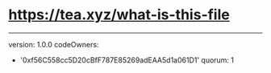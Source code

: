 # https://tea.xyz/what-is-this-file
---
version: 1.0.0
codeOwners:
  - '0xf56C558cc5D20cBfF787E85269adEAA5d1a061D1'
quorum: 1
